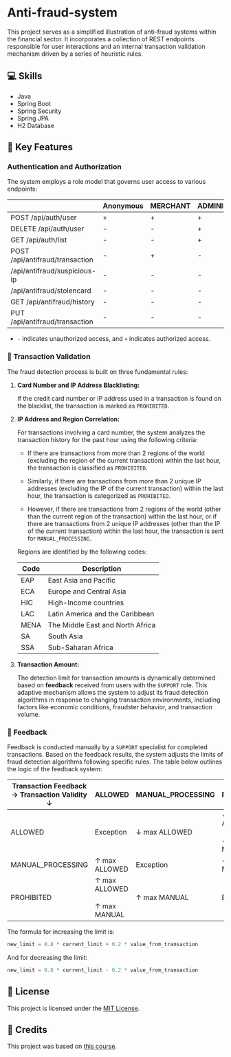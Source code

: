 # Anti-fraud-system

This project serves as a simplified illustration of anti-fraud systems within the financial sector. It incorporates a collection of REST endpoints responsible for user interactions and an internal transaction validation mechanism driven by a series of heuristic rules.

## 💻 Skills
- Java
- Spring Boot
- Spring Security
- Spring JPA
- H2 Database

## 🔑 Key Features

### Authentication and Authorization

The system employs a role model that governs user access to various endpoints:

|                                 | Anonymous | MERCHANT | ADMINISTRATOR | SUPPORT |
| ------------------------------- | --------- | -------- | ------------- | ------- |
| POST /api/auth/user             | +         | +        | +             | +       |
| DELETE /api/auth/user           | -         | -        | +             | -       |
| GET /api/auth/list              | -         | -        | +             | +       |
| POST /api/antifraud/transaction | -         | +        | -             | -       |
| /api/antifraud/suspicious-ip    | -         | -        | -             | +       |
| /api/antifraud/stolencard       | -         | -        | -             | +       |
| GET /api/antifraud/history      | -         | -        | -             | +       |
| PUT /api/antifraud/transaction  | -         | -        | -             | +       |

- `-` indicates unauthorized access, and `+` indicates authorized access.

### 🚀 Transaction Validation

The fraud detection process is built on three fundamental rules:

1. **Card Number and IP Address Blacklisting:**

   If the credit card number or IP address used in a transaction is found on the blacklist, the transaction is marked as `PROHIBITED`.

2. **IP Address and Region Correlation:**

   For transactions involving a card number, the system analyzes the transaction history for the past hour using the following criteria:

   - If there are transactions from more than 2 regions of the world (excluding the region of the current transaction) within the last hour, the transaction is classified as `PROHIBITED`.

   - Similarly, if there are transactions from more than 2 unique IP addresses (excluding the IP of the current transaction) within the last hour, the transaction is categorized as `PROHIBITED`.

   - However, if there are transactions from 2 regions of the world (other than the current region of the transaction) within the last hour, or if there are transactions from 2 unique IP addresses (other than the IP of the current transaction) within the last hour, the transaction is sent for `MANUAL_PROCESSING`.

   Regions are identified by the following codes:

   | Code | Description                      |
   | ---- | -------------------------------- |
   | EAP  | East Asia and Pacific            |
   | ECA  | Europe and Central Asia          |
   | HIC  | High-Income countries            |
   | LAC  | Latin America and the Caribbean  |
   | MENA | The Middle East and North Africa |
   | SA   | South Asia                       |
   | SSA  | Sub-Saharan Africa               |

3. **Transaction Amount:**

   The detection limit for transaction amounts is dynamically determined based on **feedback** received from users with the `SUPPORT` role. This adaptive mechanism allows the system to adjust its fraud detection algorithms in response to changing transaction environments, including factors like economic conditions, fraudster behavior, and transaction volume.

### 📣 Feedback

Feedback is conducted manually by a `SUPPORT` specialist for completed transactions. Based on the feedback results, the system adjusts the limits of fraud detection algorithms following specific rules. The table below outlines the logic of the feedback system:

| Transaction Feedback → Transaction Validity ↓ | ALLOWED                           | MANUAL_PROCESSING | PROHIBITED                        |
| --------------------------------------------- | --------------------------------- | ----------------- | --------------------------------- |
| ALLOWED                                       | Exception                         | ↓ max ALLOWED     | ↓ max ALLOWED<br><br>↓ max MANUAL |
| MANUAL_PROCESSING                             | ↑ max ALLOWED                     | Exception         | ↓ max MANUAL                      |
| PROHIBITED                                    | ↑ max ALLOWED<br><br>↑ max MANUAL | ↑ max MANUAL      | Exception                         |

The formula for increasing the limit is:

```python
new_limit = 0.8 * current_limit + 0.2 * value_from_transaction
```

And for decreasing the limit:

```python
new_limit = 0.8 * current_limit - 0.2 * value_from_transaction
```

## 📄 License

This project is licensed under the [MIT License](https://mit-license.org/). 

## 🙏 Credits

This project was based on [this course](https://hyperskill.org/projects/232). 
